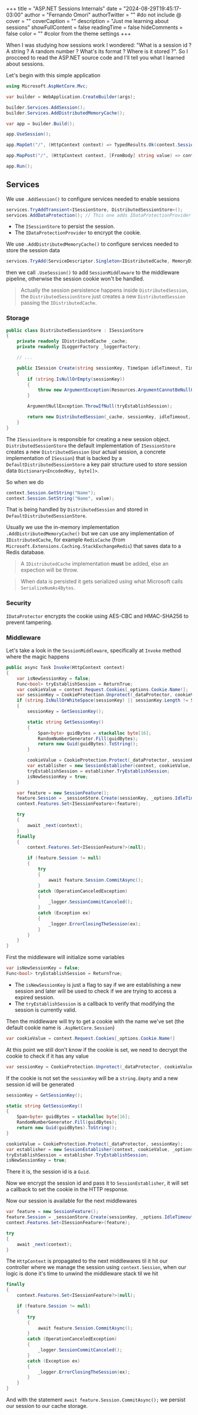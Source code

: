 +++
title = "ASP.NET Sessions Internals"
date = "2024-08-29T19:45:17-03:00"
author = "Fernando Omori"
authorTwitter = "" #do not include @
cover = ""
coverCaption = ""
description = "Just me learning about sessions"
showFullContent = false
readingTime = false
hideComments = false
color = "" #color from the theme settings
+++

When I was studying how sessions work I wondered: "What is a session id ? A string ? A random number ? What's its format ? Where is it stored ?".
So I procceed to read the ASP.NET source code and I'll tell you what I learned about sessions.

Let's begin with this simple application

```csharp
using Microsoft.AspNetCore.Mvc;

var builder = WebApplication.CreateBuilder(args);

builder.Services.AddSession();
builder.Services.AddDistributedMemoryCache();

var app = builder.Build();

app.UseSession();

app.MapGet("/", (HttpContext context) => TypedResults.Ok(context.Session.GetString("Name")));

app.MapPost("/", (HttpContext context, [FromBody] string value) => context.Session.SetString("Name", value));

app.Run();
```

## Services

We use `.AddSession()` to configure services needed to enable sessions

```csharp
services.TryAddTransient<ISessionStore, DistributedSessionStore>();
services.AddDataProtection(); // This one adds IDataProtectionProvider to the DI container
```

- The `ISessionStore` to persist the session.
- The `IDataProtectionProvider` to encrypt the cookie.

We use `.AddDistributedMemoryCache()` to configure services needed to store the session data

```csharp
services.TryAdd(ServiceDescriptor.Singleton<IDistributedCache, MemoryDistributedCache>());
```

then we call `.UseSession()` to add `SessionMiddleware` to the middleware pipeline, otherwise the session cookie won't be handled.

> Actually the session persistence happens inside `DistributedSession`, the `DistributedSessionStore` just creates a new `DistributedSession` passing the `IDistributedCache`.

### Storage

```csharp
public class DistributedSessionStore : ISessionStore
{
    private readonly IDistributedCache _cache;
    private readonly ILoggerFactory _loggerFactory;

    // ...

    public ISession Create(string sessionKey, TimeSpan idleTimeout, TimeSpan ioTimeout, Func<bool> tryEstablishSession, bool isNewSessionKey)
    {
        if (string.IsNullOrEmpty(sessionKey))
        {
            throw new ArgumentException(Resources.ArgumentCannotBeNullOrEmpty, nameof(sessionKey));
        }

        ArgumentNullException.ThrowIfNull(tryEstablishSession);

        return new DistributedSession(_cache, sessionKey, idleTimeout, ioTimeout, tryEstablishSession, _loggerFactory, isNewSessionKey);
    }
}
```

The `ISessionStore` is responsible for creating a new session object. `DistributedSessionStore` the default implementation of `ISessionStore` creates a new `DistributedSession` (our actual session, a concrete implementation of `ISession`) that is backed by a `DefaultDistributedSessionStore` a key pair structure used to store session data `Dictionary<EncodedKey, byte[]>`.

So when we do

```csharp
context.Session.GetString("Name");
context.Session.SetString("Name", value);
```

That is being handled by `DistributedSession` and stored in `DefaultDistributedSessionStore`.

Usually we use the in-memory implementation `.AddDistributedMemoryCache()` but we can use any implementation of `IDistributedCache`, for example `RedisCache` (from `Microsoft.Extensions.Caching.StackExchangeRedis`) that saves data to a Redis database.

> A `IDistributedCache` implementation **must** be added, else an expection will be throw.

> When data is persisted it gets serialized using what Microsoft calls `SerializeNumAs4Bytes`.

### Security

`IDataProtector` encrypts the cookie using AES-CBC and HMAC-SHA256 to prevent tampering.

### Middleware

Let's take a look in the `SessionMiddleware`, specifically at `Invoke` method where the magic happens

```csharp
public async Task Invoke(HttpContext context)
{
    var isNewSessionKey = false;
    Func<bool> tryEstablishSession = ReturnTrue;
    var cookieValue = context.Request.Cookies[_options.Cookie.Name!];
    var sessionKey = CookieProtection.Unprotect(_dataProtector, cookieValue, _logger);
    if (string.IsNullOrWhiteSpace(sessionKey) || sessionKey.Length != SessionKeyLength)
    {
        sessionKey = GetSessionKey();

        static string GetSessionKey()
        {
            Span<byte> guidBytes = stackalloc byte[16];
            RandomNumberGenerator.Fill(guidBytes);
            return new Guid(guidBytes).ToString();
        }

        cookieValue = CookieProtection.Protect(_dataProtector, sessionKey);
        var establisher = new SessionEstablisher(context, cookieValue, _options);
        tryEstablishSession = establisher.TryEstablishSession;
        isNewSessionKey = true;
    }

    var feature = new SessionFeature();
    feature.Session = _sessionStore.Create(sessionKey, _options.IdleTimeout, _options.IOTimeout, tryEstablishSession, isNewSessionKey);
    context.Features.Set<ISessionFeature>(feature);

    try
    {
        await _next(context);
    }
    finally
    {
        context.Features.Set<ISessionFeature?>(null);

        if (feature.Session != null)
        {
            try
            {
                await feature.Session.CommitAsync();
            }
            catch (OperationCanceledException)
            {
                _logger.SessionCommitCanceled();
            }
            catch (Exception ex)
            {
                _logger.ErrorClosingTheSession(ex);
            }
        }
    }
}
```

First the middleware will initialize some variables

```csharp
var isNewSessionKey = false;
Func<bool> tryEstablishSession = ReturnTrue;
```

- The `isNewSessionKey` is just a flag to say if we are establishing a new session and later will be used to check if we are trying to access a expired session.
- The `tryEstablishSession` is a callback to verify that modifying the session is currently valid.

Then the middleware will try to get a cookie with the name we've set (the default cookie name is `.AspNetCore.Session`)

```csharp
var cookieValue = context.Request.Cookies[_options.Cookie.Name!]
```

At this point we still don't know if the cookie is set, we need to decrypt the cookie to check if it has any value

```csharp
var sessionKey = CookieProtection.Unprotect(_dataProtector, cookieValue, _logger)
```

If the cookie is not set the `sessionKey` will be a `string.Empty` and a new session id will be generated

```csharp
sessionKey = GetSessionKey();

static string GetSessionKey()
{
    Span<byte> guidBytes = stackalloc byte[16];
    RandomNumberGenerator.Fill(guidBytes);
    return new Guid(guidBytes).ToString();
}

cookieValue = CookieProtection.Protect(_dataProtector, sessionKey);
var establisher = new SessionEstablisher(context, cookieValue, _options);
tryEstablishSession = establisher.TryEstablishSession;
isNewSessionKey = true;
```

There it is, the session id is a `Guid`.

Now we encrypt the session id and pass it to `SessionEstablisher`, it will set a callback to set the cookie in the HTTP response.

Now our session is available for the next middlewares

```csharp
var feature = new SessionFeature();
feature.Session = _sessionStore.Create(sessionKey, _options.IdleTimeout, _options.IOTimeout, tryEstablishSession, isNewSessionKey);
context.Features.Set<ISessionFeature>(feature);

try
{
    await _next(context);
}
```

The `HttpContext` is propagated to the next middlewares til it hit our controller where we manage the session using `context.Session`, when our logic is done it's time to unwind the middleware stack til we hit

```csharp
finally
{
    context.Features.Set<ISessionFeature?>(null);

    if (feature.Session != null)
    {
        try
        {
            await feature.Session.CommitAsync();
        }
        catch (OperationCanceledException)
        {
            _logger.SessionCommitCanceled();
        }
        catch (Exception ex)
        {
            _logger.ErrorClosingTheSession(ex);
        }
    }
}
```

And with the statement `await feature.Session.CommitAsync();` we persist our session to our cache storage.